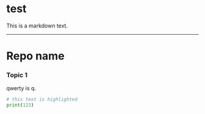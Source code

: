 # test

This is a markdown text.

---

# Repo name

### Topic 1

qwerty is q.

```python
# this text is highlighted
print(123)
```
